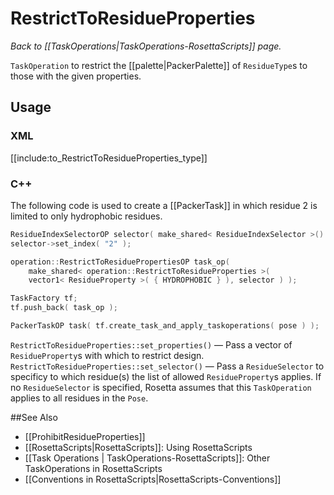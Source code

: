 # RestrictToResidueProperties
*Back to [[TaskOperations|TaskOperations-RosettaScripts]] page.*

 `TaskOperation` to restrict the [[palette|PackerPalette]] of `ResidueType`s to those with the given properties.
 
## Usage

### XML

[[include:to_RestrictToResidueProperties_type]]

### C++
The following code is used to create a [[PackerTask]] in which residue 2 is limited to only hydrophobic residues.
```C++
ResidueIndexSelectorOP selector( make_shared< ResidueIndexSelector >() );
selector->set_index( "2" );

operation::RestrictToResiduePropertiesOP task_op(
    make_shared< operation::RestrictToResidueProperties >(
    vector1< ResidueProperty >( { HYDROPHOBIC } ), selector ) );

TaskFactory tf;
tf.push_back( task_op );

PackerTaskOP task( tf.create_task_and_apply_taskoperations( pose ) );
```

`RestrictToResidueProperties::set_properties()` &mdash; Pass a vector of `ResidueProperty`s with which to restrict design.
`RestrictToResidueProperties::set_selector()` &mdash; Pass a `ResidueSelector` to specificy to which residue(s) the list of allowed `ResidueProperty`s applies. If no `ResidueSelector` is specified, Rosetta assumes that this `TaskOperation` applies to all residues in the `Pose`.

##See Also
* [[ProhibitResidueProperties]]
* [[RosettaScripts|RosettaScripts]]: Using RosettaScripts
* [[Task Operations | TaskOperations-RosettaScripts]]: Other TaskOperations in RosettaScripts
* [[Conventions in RosettaScripts|RosettaScripts-Conventions]]
